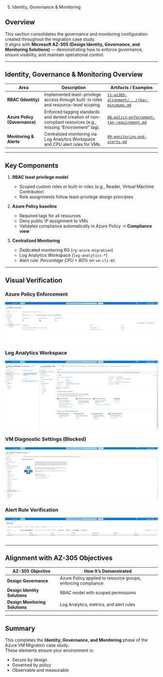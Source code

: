 05. Identity, Governance & Monitoring

## Overview
This section consolidates the governance and monitoring configuration created throughout the migration case study.  
It aligns with **Microsoft AZ-305 (Design Identity, Governance, and Monitoring Solutions)** — demonstrating how to enforce governance, ensure visibility, and maintain operational control.

---

## Identity, Governance & Monitoring Overview

| Area | Description | Artifacts / Examples |
|------|--------------|----------------------|
| **RBAC (Identity)** | Implemented least-privilege access through built-in roles and resource-level scoping. | [`11-az305-alignment/.../rbac-minimums.md`](../docs/07-rbac-vm-cli-rg.md) |
| **Azure Policy (Governance)** | Enforced tagging standards and denied creation of non-compliant resources (e.g., missing “Environment” tag). | [`08-policy-enforcement-tag-requirement.md`](../docs/08-policy-enforcement-tag-requirement.md) |
| **Monitoring & Alerts** | Centralized monitoring via Log Analytics Workspace and CPU alert rules for VMs. | [`09-monitoring-and-alerts.md`](../docs/09-monitoring-and-alerts.md) |

---

## Key Components

1. **RBAC least privilege model**
   - Scoped custom roles or built-in roles (e.g., Reader, Virtual Machine Contributor)
   - Role assignments follow least-privilege design principles

2. **Azure Policy baseline**
   - Required tags for all resources
   - Deny public IP assignment to VMs
   - Validates compliance automatically in Azure Policy → **Compliance view**

3. **Centralized Monitoring**
   - Dedicated monitoring RG (`rg-azure-migration`)
   - Log Analytics Workspace (`log-analytics-*`)
   - Alert rule: *Percentage CPU > 80%* on `vm-cli-01`

---

## Visual Verification

### Azure Policy Enforcement
![Azure Policy Enforcement](../images/49.verify-policy-enforcement.png)

### Log Analytics Workspace
![Log Analytics Workspace](../images/47.verify-log-analytics-workspace-azure-portal.png)

### VM Diagnostic Settings (Blocked)
![VM Diagnostic Settings Blocked](../images/48.verify-vm-diagnostic-settings.png)

### Alert Rule Verification
![VM Alert Rule](../images/50.verify-vm-alert-rule.png)

---

## Alignment with AZ-305 Objectives

| AZ-305 Objective | How It’s Demonstrated |
|------------------|------------------------|
| **Design Governance** | Azure Policy applied to resource groups, enforcing compliance |
| **Design Identity Solutions** | RBAC model with scoped permissions |
| **Design Monitoring Solutions** | Log Analytics, metrics, and alert rules |

---

## Summary
This completes the **Identity, Governance, and Monitoring** phase of the Azure VM Migration case study.  
These elements ensure your environment is:
- Secure by design  
- Governed by policy  
- Observable and measurable  



